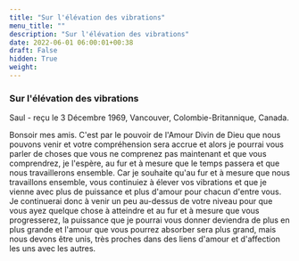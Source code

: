 ```yaml
---
title: "Sur l'élévation des vibrations"
menu_title: ""
description: "Sur l'élévation des vibrations"
date: 2022-06-01 06:00:01+00:38
draft: False
hidden: True
weight:
---
```

### Sur l'élévation des vibrations

Saul - reçu le 3 Décembre 1969, Vancouver, Colombie-Britannique, Canada.

Bonsoir mes amis. C'est par le pouvoir de l'Amour Divin de Dieu que nous pouvons venir et votre compréhension sera accrue et alors je pourrai vous parler de choses que vous ne comprenez pas maintenant et que vous comprendrez, je l'espère, au fur et à mesure que le temps passera et que nous travaillerons ensemble. Car je souhaite qu'au fur et à mesure que nous travaillons ensemble, vous continuiez à élever vos vibrations et que je vienne avec plus de puissance et plus d'amour pour chacun d'entre vous. Je continuerai donc à venir un peu au-dessus de votre niveau pour que vous ayez quelque chose à atteindre et au fur et à mesure que vous progresserez, la puissance que je pourrai vous donner deviendra de plus en plus grande et l'amour que vous pourrez absorber sera plus grand, mais nous devons être unis, très proches dans des liens d'amour et d'affection les uns avec les autres.

